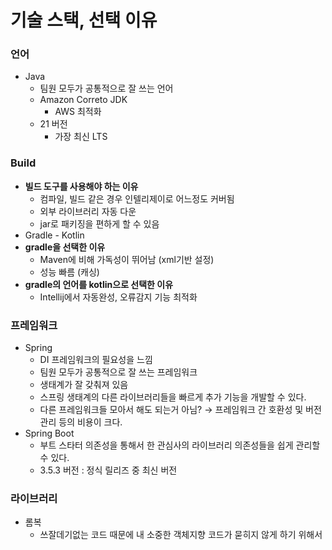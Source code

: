 # 기술 스택, 선택 이유

### 언어

- Java
  - 팀원 모두가 공통적으로 잘 쓰는 언어
  - Amazon Correto JDK
    - AWS 최적화
  - 21 버전
    - 가장 최신 LTS

### Build

- **빌드 도구를 사용해야 하는 이유**
  - 컴파일, 빌드 같은 경우 인텔리제이로 어느정도 커버됨
  - 외부 라이브러리 자동 다운
  - jar로 패키징을 편하게 할 수 있음
- Gradle - Kotlin
- **gradle을 선택한 이유**
  - Maven에 비해 가독성이 뛰어남 (xml기반 설정)
  - 성능 빠름 (캐싱)
- **gradle의 언어를 kotlin으로 선택한 이유**
  - Intellij에서 자동완성, 오류감지 기능 최적화

### 프레임워크

- Spring
  - DI 프레임워크의 필요성을 느낌
  - 팀원 모두가 공통적으로 잘 쓰는 프레임워크
  - 생태계가 잘 갖춰져 있음
  - 스프링 생태계의 다른 라이브러리들을 빠르게 추가 기능을 개발할 수 있다.
  - 다른 프레임워크들 모아서 해도 되는거 아님? → 프레임워크 간 호환성 및 버전 관리 등의 비용이 크다.
- Spring Boot
  - 부트 스타터 의존성을 통해서 한 관심사의 라이브러리 의존성들을 쉽게 관리할 수 있다.
  - 3.5.3 버전 : 정식 릴리즈 중 최신 버전

### 라이브러리

- 롬복
  - 쓰잘데기없는 코드 때문에 내 소중한 객체지향 코드가 묻히지 않게 하기 위해서
